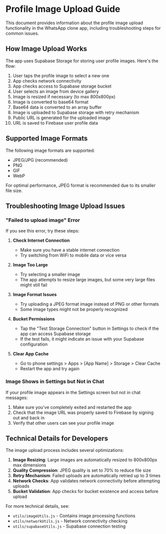 # Profile Image Upload Guide

This document provides information about the profile image upload functionality in the WhatsApp clone app, including troubleshooting steps for common issues.

## How Image Upload Works

The app uses Supabase Storage for storing user profile images. Here's the flow:

1. User taps the profile image to select a new one
2. App checks network connectivity
3. App checks access to Supabase storage bucket
4. User selects an image from device gallery
5. Image is resized if necessary (to max 800x800px)
6. Image is converted to base64 format
7. Base64 data is converted to an array buffer
8. Image is uploaded to Supabase storage with retry mechanism
9. Public URL is generated for the uploaded image
10. URL is saved to Firebase user profile data

## Supported Image Formats

The following image formats are supported:
- JPEG/JPG (recommended)
- PNG
- GIF
- WebP

For optimal performance, JPEG format is recommended due to its smaller file size.

## Troubleshooting Image Upload Issues

### "Failed to upload image" Error

If you see this error, try these steps:

1. **Check Internet Connection**
   - Make sure you have a stable internet connection
   - Try switching from WiFi to mobile data or vice versa

2. **Image Too Large**
   - Try selecting a smaller image
   - The app attempts to resize large images, but some very large files might still fail

3. **Image Format Issues**
   - Try uploading a JPEG format image instead of PNG or other formats
   - Some image types might not be properly recognized

4. **Bucket Permissions**
   - Tap the "Test Storage Connection" button in Settings to check if the app can access Supabase storage
   - If the test fails, it might indicate an issue with your Supabase configuration

5. **Clear App Cache**
   - Go to phone settings > Apps > [App Name] > Storage > Clear Cache
   - Restart the app and try again

### Image Shows in Settings but Not in Chat

If your profile image appears in the Settings screen but not in chat messages:

1. Make sure you've completely exited and restarted the app
2. Check that the image URL was properly saved to Firebase by signing out and back in
3. Verify that other users can see your profile image

## Technical Details for Developers

The image upload process includes several optimizations:

1. **Image Resizing**: Large images are automatically resized to 800x800px max dimensions
2. **Quality Compression**: JPEG quality is set to 70% to reduce file size
3. **Retry Mechanism**: Failed uploads are automatically retried up to 3 times
4. **Network Checks**: App validates network connectivity before attempting uploads
5. **Bucket Validation**: App checks for bucket existence and access before upload

For more technical details, see:
- `utils/imageUtils.js` - Contains image processing functions
- `utils/networkUtils.js` - Network connectivity checking
- `utils/supabaseUtils.js` - Supabase connection testing
